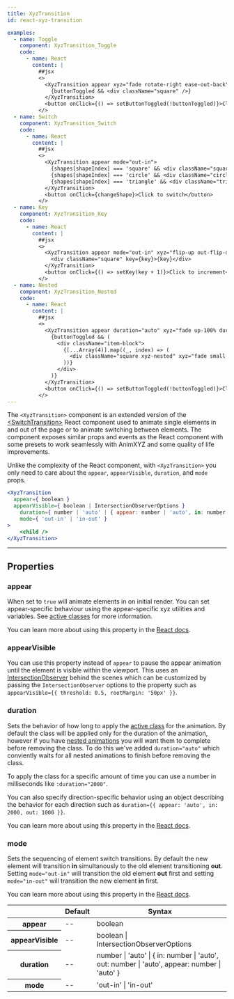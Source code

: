 ```yaml
---
title: XyzTransition
id: react-xyz-transition

examples:
  - name: Toggle
    component: XyzTransition_Toggle
    code:
      - name: React
        content: |
          ##jsx
          <>
            <XyzTransition appear xyz="fade rotate-right ease-out-back">
              {buttonToggled && <div className="square" />}
            </XyzTransition>
            <button onClick={() => setButtonToggled(!buttonToggled)}>Click to toggle</button>
          </>
  - name: Switch
    component: XyzTransition_Switch
    code:
      - name: React
        content: |
          ##jsx
          <>
            <XyzTransition appear mode="out-in">
              {shapes[shapeIndex] === 'square' && <div className="square" xyz="fade left-100%" key="square" />}
              {shapes[shapeIndex] === 'circle' && <div className="circle" xyz="fade up-100%" key="circle" />}
              {shapes[shapeIndex] === 'triangle' && <div className="triangle" xyz="fade right-100%" key="triangle" />}
            </XyzTransition>
            <button onClick={changeShape}>Click to switch</button>
          </>
  - name: Key
    component: XyzTransition_Key
    code:
      - name: React
        content: |
          ##jsx
          <>
            <XyzTransition appear mode="out-in" xyz="flip-up out-flip-down duration-3 ease-out">
              <div className="square" key={key}>{key}</div>
            </XyzTransition>
            <button onClick={() => setKey(key + 1)}>Click to increment</button>
          </>
  - name: Nested
    component: XyzTransition_Nested
    code:
      - name: React
        content: |
          ##jsx
          <>
            <XyzTransition appear duration="auto" xyz="fade up-100% duration-10">
              {buttonToggled && (
                <div className="item-block">
                  {[...Array(4)].map((_, index) => (
                    <div className="square xyz-nested" xyz="fade small stagger" key={index} />
                  ))}
                </div>
              )}
            </XyzTransition>
            <button onClick={() => setButtonToggled(!buttonToggled)}>Click to toggle</button>
          </>
---
```


The `<XyzTransition>` component is an extended version of the [&lt;SwitchTransition&gt;](https://reactcommunity.org/react-transition-group/switch-transition) React component used to animate single elements in and out of the page or to animate switching between elements. The component exposes similar props and events as the React component with some presets to work seamlessly with AnimXYZ and some quality of life improvements.

Unlike the complexity of the React component, with `<XyzTransition>` you only need to care about the `appear`, `appearVisible`, `duration`, and `mode` props.

```jsx
<XyzTransition
  appear={ boolean }
  appearVisible={ boolean | IntersectionObserverOptions }
	duration={ number | 'auto' | { appear: number | 'auto', in: number | 'auto', out: number | 'auto' } }
	mode={ 'out-in' | 'in-out' }
>
	<child />
</XyzTransition>
```

---
## Properties

### appear

When set to `true` will animate elements in on initial render. You can set appear-specific behaviour using the appear-specific xyz utilities and variables. See [active classes](#active-classes) for more information.

You can learn more about using this property in the [React docs](https://vuejs.org/v2/guide/transitions.html#Transitions-on-Initial-Render).

### appearVisible

You can use this property instead of `appear` to pause the appear animation until the element is visible within the viewport. This uses an [IntersectionObserver](https://developer.mozilla.org/en-US/docs/Web/API/IntersectionObserver) behind the scenes which can be customized by passing the `IntersectionObserver` options to the property such as `appearVisible={{ threshold: 0.5, rootMargin: '50px' }}`.

### duration

Sets the behavior of how long to apply the [active class](#active-classes) for the animation. By default the class will be applied only for the duration of the animation, however if you have [nested animations](#nesting) you will want them to complete before removing the class. To do this we've added `duration="auto"` which conviently waits for all nested animations to finish before removing the class.

To apply the class for a specific amount of time you can use a number in milliseconds like `:duration="2000"`.

You can also specify direction-specific behavior using an object describing the behavior for each direction such as `duration={{ appear: 'auto', in: 2000, out: 1000 }}`.

You can learn more about using this property in the [React docs](https://vuejs.org/v2/guide/transitions.html#Explicit-Transition-Durations).

### mode

Sets the sequencing of element switch transitions. By default the new element will transition **in** simultanously to the old element transitioning **out**. Setting `mode="out-in"` will transition the old element **out** first and setting `mode="in-out"` will transition the new element **in** first.

You can learn more about using this property in the [React docs](https://vuejs.org/v2/guide/transitions.html#Transition-Modes).

<div class="properties-table table-wrap">
	<table>
		<thead>
			<tr>
				<th></th>
				<th>Default</th>
				<th>Syntax</th>
			</tr>
		</thead>
		<tbody>
			<tr>
				<th scope="row">appear</th>
				<td>--</td>
				<td>boolean</td>
			</tr>
      <tr>
				<th scope="row">appearVisible</th>
				<td>--</td>
				<td>boolean | IntersectionObserverOptions</td>
			</tr>
			<tr>
				<th scope="row">duration</th>
				<td>--</td>
				<td>number | 'auto' | { in: number | 'auto', out: number | 'auto', appear: number | 'auto' }</td>
			</tr>
			<tr>
				<th scope="row">mode</th>
				<td>--</td>
				<td>'out-in' | 'in-out'</td>
			</tr>
		</tbody>
	</table>
</div>